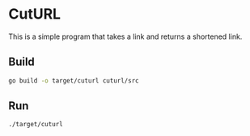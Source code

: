 # CutURL

This is a simple program that takes a link and returns a shortened link.

## Build

```bash
go build -o target/cuturl cuturl/src
```

## Run

```bash
./target/cuturl
```
